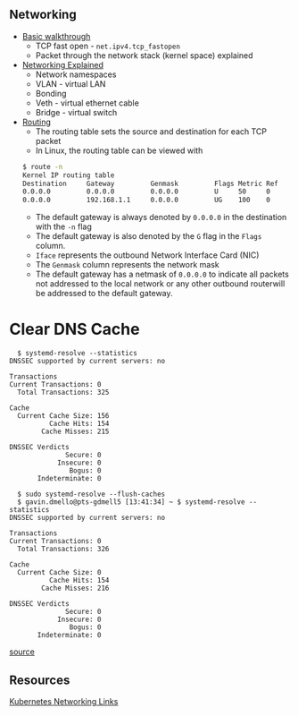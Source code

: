 Networking
----------
* [Basic walkthrough](https://www.slideshare.net/ThomasGraf5/linuxcon-2015-linux-kernel-networking-walkthrough)
  * TCP fast open - `net.ipv4.tcp_fastopen`
  * Packet through the network stack (kernel space) explained
* [Networking Explained](https://events.static.linuxfound.org/sites/events/files/slides/2016%20-%20Linux%20Networking%20explained_0.pdf)
  * Network namespaces
  * VLAN - virtual LAN
  * Bonding
  * Veth - virtual ethernet cable
  * Bridge - virtual switch
 * [Routing](https://opensource.com/business/16/8/introduction-linux-network-routing)
   * The routing table sets the source and destination for each TCP packet
   * In Linux, the routing table can be viewed with
    ```bash
    $ route -n
    Kernel IP routing table
    Destination     Gateway         Genmask         Flags Metric Ref    Use Iface
    0.0.0.0         0.0.0.0         0.0.0.0         U     50     0        0 tun0
    0.0.0.0         192.168.1.1     0.0.0.0         UG    100    0        0 enx8049710fae4d
    ```
    * The default gateway is always denoted by `0.0.0.0` in the destination with the `-n` flag
    * The default gateway is also denoted by the `G` flag in the `Flags` column.
    * `Iface` represents the outbound Network Interface Card (NIC)
    * The `Genmask` column represents the network mask
    * The default gateway has a netmask of `0.0.0.0` to indicate all packets not addressed to the local network or any other outbound routerwill be addressed to the default gateway. 
# Clear DNS Cache
```
  $ systemd-resolve --statistics
DNSSEC supported by current servers: no

Transactions
Current Transactions: 0
  Total Transactions: 325

Cache
  Current Cache Size: 156
          Cache Hits: 154
        Cache Misses: 215

DNSSEC Verdicts
              Secure: 0
            Insecure: 0
               Bogus: 0
       Indeterminate: 0

  $ sudo systemd-resolve --flush-caches
  $ gavin.dmello@pts-gdmell5 [13:41:34] ~ $ systemd-resolve --statistics
DNSSEC supported by current servers: no

Transactions
Current Transactions: 0
  Total Transactions: 326

Cache
  Current Cache Size: 0
          Cache Hits: 154
        Cache Misses: 216

DNSSEC Verdicts
              Secure: 0
            Insecure: 0
               Bogus: 0
       Indeterminate: 0
```
[source](https://vitux.com/how-to-flush-dns-cache-on-ubuntu/)

Resources
---------
[Kubernetes Networking Links](https://github.com/nleiva/kubernetes-networking-links)
